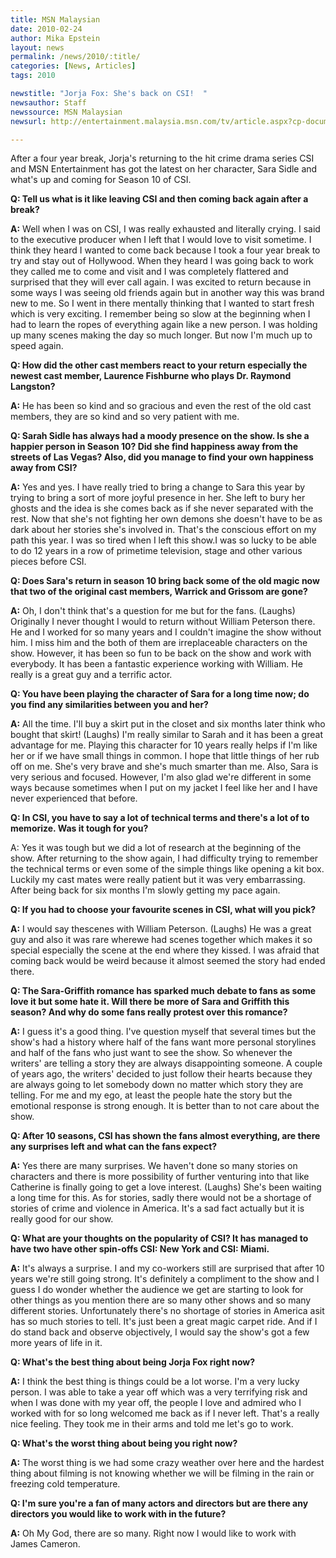 ```yaml
---
title: MSN Malaysian
date: 2010-02-24
author: Mika Epstein
layout: news
permalink: /news/2010/:title/
categories: [News, Articles]
tags: 2010

newstitle: "Jorja Fox: She's back on CSI!  "
newsauthor: Staff  
newssource: MSN Malaysian  
newsurl: http://entertainment.malaysia.msn.com/tv/article.aspx?cp-documentid=3904920  

---
```


After a four year break, Jorja's returning to the hit crime drama series CSI and MSN Entertainment has got the latest on her character, Sara Sidle and what's up and coming for Season 10 of CSI.

**Q: Tell us what is it like leaving CSI and then coming back again after a break?**

**A:** Well when I was on CSI, I was really exhausted and literally crying. I said to the executive producer when I left that I would love to visit sometime. I think they heard I wanted to come back because I took a four year break to try and stay out of Hollywood. When they heard I was going back to work they called me to come and visit and I was completely flattered and surprised that they will ever call again. I was excited to return because in some ways I was seeing old friends again but in another way this was brand new to me. So I went in there mentally thinking that I wanted to start fresh which is very exciting. I remember being so slow at the beginning when I had to learn the ropes of everything again like a new person. I was holding up many scenes making the day so much longer. But now I'm much up to speed again.

**Q: How did the other cast members react to your return especially the newest cast member, Laurence Fishburne who plays Dr. Raymond Langston?**

**A:** He has been so kind and so gracious and even the rest of the old cast members, they are so kind and so very patient with me.

**Q: Sarah Sidle has always had a moody presence on the show. Is she a happier person in Season 10? Did she find happiness away from the streets of Las Vegas? Also, did you manage to find your own happiness away from CSI?**

**A:** Yes and yes. I have really tried to bring a change to Sara this year by trying to bring a sort of more joyful presence in her. She left to bury her ghosts and the idea is she comes back as if she never separated with the rest. Now that she's not fighting her own demons she doesn't have to be as dark about her stories she's involved in. That's the conscious effort on my path this year. I was so tired when I left this show.I was so lucky to be able to do 12 years in a row of primetime television, stage and other various pieces before CSI.

**Q: Does Sara's return in season 10 bring back some of the old magic now that two of the original cast members, Warrick and Grissom are gone?**

**A:** Oh, I don't think that's a question for me but for the fans. (Laughs) Originally I never thought I would to return without William Peterson there. He and I worked for so many years and I couldn't imagine the show without him. I miss him and the both of them are irreplaceable characters on the show. However, it has been so fun to be back on the show and work with everybody. It has been a fantastic experience working with William. He really is a great guy and a terrific actor.

**Q: You have been playing the character of Sara for a long time now; do you find any similarities between you and her?**

**A:** All the time. I'll buy a skirt put in the closet and six months later think who bought that skirt! (Laughs) I'm really similar to Sarah and it has been a great advantage for me. Playing this character for 10 years really helps if I'm like her or if we have small things in common. I hope that little things of her rub off on me. She's very brave and she's much smarter than me. Also, Sara is very serious and focused. However, I'm also glad we're different in some ways because sometimes when I put on my jacket I feel like her and I have never experienced that before.

**Q: In CSI, you have to say a lot of technical terms and there's a lot of to memorize. Was it tough for you?**

A: Yes it was tough but we did a lot of research at the beginning of the show. After returning to the show again, I had difficulty trying to remember the technical terms or even some of the simple things like opening a kit box. Luckily my cast mates were really patient but it was very embarrassing. After being back for six months I'm slowly getting my pace again.

**Q: If you had to choose your favourite scenes in CSI, what will you pick?**

**A:** I would say thescenes with William Peterson. (Laughs) He was a great guy and also it was rare wherewe had scenes together which makes it so special especially the scene at the end where they kissed. I was afraid that coming back would be weird because it almost seemed the story had ended there.

**Q: The Sara-Griffith romance has sparked much debate to fans as some love it but some hate it. Will there be more of Sara and Griffith this season? And why do some fans really protest over this romance?**

**A:** I guess it's a good thing. I've question myself that several times but the show's had a history where half of the fans want more personal storylines and half of the fans who just want to see the show. So whenever the writers' are telling a story they are always disappointing someone. A couple of years ago, the writers' decided to just follow their hearts because they are always going to let somebody down no matter which story they are telling. For me and my ego, at least the people hate the story but the emotional response is strong enough. It is better than to not care about the show.

**Q: After 10 seasons, CSI has shown the fans almost everything, are there any surprises left and what can the fans expect?**

**A:** Yes there are many surprises. We haven't done so many stories on characters and there is more possibility of further venturing into that like Catherine is finally going to get a love interest. (Laughs) She's been waiting a long time for this. As for stories, sadly there would not be a shortage of stories of crime and violence in America. It's a sad fact actually but it is really good for our show.

**Q: What are your thoughts on the popularity of CSI? It has managed to have two have other spin-offs CSI: New York and CSI: Miami.**

**A:** It's always a surprise. I and my co-workers still are surprised that after 10 years we're still going strong. It's definitely a compliment to the show and I guess I do wonder whether the audience we get are starting to look for other things as you mention there are so many other shows and so many different stories. Unfortunately there's no shortage of stories in America asit has so much stories to tell. It's just been a great magic carpet ride. And if I do stand back and observe objectively, I would say the show's got a few more years of life in it.

**Q: What's the best thing about being Jorja Fox right now?**

**A:** I think the best thing is things could be a lot worse. I'm a very lucky person. I was able to take a year off which was a very terrifying risk and when I was done with my year off, the people I love and admired who I worked with for so long welcomed me back as if I never left. That's a really nice feeling. They took me in their arms and told me let's go to work.

**Q: What's the worst thing about being you right now?**

**A:** The worst thing is we had some crazy weather over here and the hardest thing about filming is not knowing whether we will be filming in the rain or freezing cold temperature.

**Q: I'm sure you're a fan of many actors and directors but are there any directors you would like to work with in the future?**

**A:** Oh My God, there are so many. Right now I would like to work with James Cameron.  
